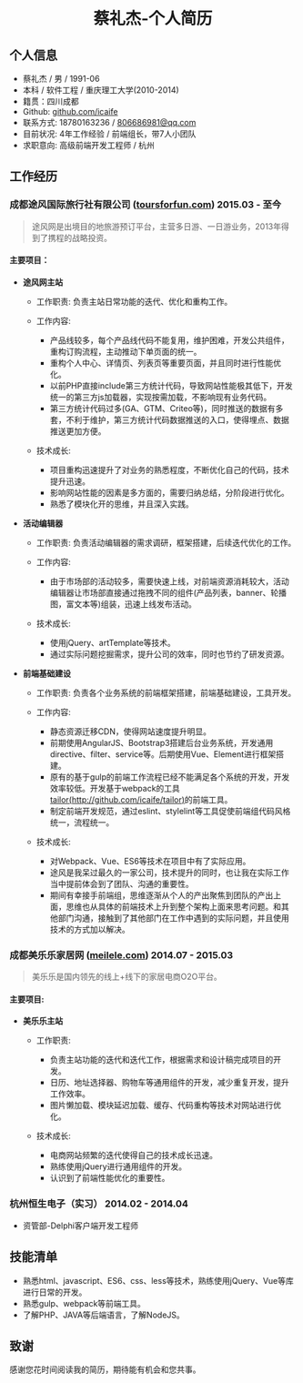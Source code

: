 # <center>蔡礼杰-个人简历</center>

## 个人信息

- 蔡礼杰 / 男 / 1991-06
- 本科 / 软件工程 / 重庆理工大学(2010-2014)
- 籍贯：四川成都
- Github: [github.com/icaife](http://github.com/icaife)
- 联系方式: 18780163236 / 806686981@qq.com
- 目前状况: 4年工作经验 / 前端组长，带7人小团队
- 求职意向: 高级前端开发工程师 / 杭州

## 工作经历

### 成都途风国际旅行社有限公司 ([toursforfun.com](http://toursforfun.com)) 2015.03 - 至今

> 途风网是出境目的地旅游预订平台，主营多日游、一日游业务，2013年得到了携程的战略投资。

#### 主要项目：
- **途风网主站** 

   - 工作职责: 负责主站日常功能的迭代、优化和重构工作。
    
   - 工作内容:   
        - 产品线较多，每个产品线代码不能复用，维护困难，开发公共组件，重构订购流程，主动推动下单页面的统一。
        - 重构个人中心、详情页、列表页等重要页面，并且同时进行性能优化。
        - 以前PHP直接include第三方统计代码，导致网站性能极其低下，开发统一的第三方js加载器，实现按需加载，不影响现有业务代码。
        - 第三方统计代码过多(GA、GTM、Criteo等)，同时推送的数据有多套，不利于维护，第三方统计代码数据推送的入口，使得埋点、数据推送更加方便。

  - 技术成长:

    - 项目重构迅速提升了对业务的熟悉程度，不断优化自己的代码，技术提升迅速。
    - 影响网站性能的因素是多方面的，需要归纳总结，分阶段进行优化。
    - 熟悉了模块化开的思维，并且深入实践。

- **活动编辑器**    

   - 工作职责: 负责活动编辑器的需求调研，框架搭建，后续迭代优化的工作。

   - 工作内容:
        - 由于市场部的活动较多，需要快速上线，对前端资源消耗较大，活动编辑器让市场部直接通过拖拽不同的组件(产品列表，banner、轮播图，富文本等)组装，迅速上线发布活动。
    
   - 技术成长:
        - 使用jQuery、artTemplate等技术。
        - 通过实际问题挖掘需求，提升公司的效率，同时也节约了研发资源。

- **前端基础建设**
    
    - 工作职责: 负责各个业务系统的前端框架搭建，前端基础建设，工具开发。

    - 工作内容:
	    - 静态资源迁移CDN，使得网站速度提升明显。
	    - 前期使用AngularJS、Bootstrap3搭建后台业务系统，开发通用directive、filter、service等。后期使用Vue、Element进行框架搭建。
	    - 原有的基于gulp的前端工作流程已经不能满足各个系统的开发，开发效率较低。开发基于webpack的工具[tailor(http://github.com/icaife/tailor)](http://github.com/icaife/tailor)的前端工具。
	    - 制定前端开发规范，通过eslint、stylelint等工具促使前端组代码风格统一，流程统一。

    - 技术成长:   
	    - 对Webpack、Vue、ES6等技术在项目中有了实际应用。
	    - 途风是我呆过最久的一家公司，技术提升的同时，也让我在实际工作当中提前体会到了团队、沟通的重要性。
	    - 期间有幸接手前端组，思维逐渐从个人的产出聚焦到团队的产出上面，思维也从具体的前端技术上升到整个架构上面来思考问题。和其他部门沟通，接触到了其他部门在工作中遇到的实际问题，并且使用技术的方式加以解决。

### 成都美乐乐家居网 ([meilele.com](http://meilele.com)) 2014.07 - 2015.03

> 美乐乐是国内领先的线上+线下的家居电商O2O平台。

#### 主要项目:

- **美乐乐主站**    
	- 工作职责: 
	    - 负责主站功能的迭代和迭代工作，根据需求和设计稿完成项目的开发。
	    - 日历、地址选择器、购物车等通用组件的开发，减少重复开发，提升工作效率。
	    - 图片懒加载、模块延迟加载、缓存、代码重构等技术对网站进行优化。
    
  - 技术成长:
	   - 电商网站频繁的迭代使得自己的技术成长迅速。
	   - 熟练使用jQuery进行通用组件的开发。
	   - 认识到了前端性能优化的重要性。

### 杭州恒生电子（实习） 2014.02 - 2014.04
- 资管部-Delphi客户端开发工程师

## 技能清单
- 熟悉html、javascript、ES6、css、less等技术，熟练使用jQuery、Vue等库进行日常的开发。
- 熟悉gulp、webpack等前端工具。
- 了解PHP、JAVA等后端语言，了解NodeJS。

## 致谢
    
感谢您花时间阅读我的简历，期待能有机会和您共事。